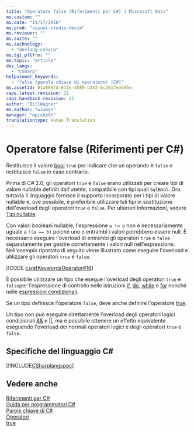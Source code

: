 ```yaml
---
title: "Operatore false (Riferimenti per C#) | Microsoft Docs"
ms.custom: ""
ms.date: "11/17/2016"
ms.prod: "visual-studio-dev14"
ms.reviewer: ""
ms.suite: ""
ms.technology: 
  - "devlang-csharp"
ms.tgt_pltfrm: ""
ms.topic: "article"
dev_langs: 
  - "CSharp"
helpviewer_keywords: 
  - "false (parola chiave di operatore) [C#]"
ms.assetid: 81a888fd-011e-4589-b242-6c261fea505e
caps.latest.revision: 21
caps.handback.revision: 21
author: "BillWagner"
ms.author: "wiwagn"
manager: "wpickett"
translationtype: Human Translation
---
```

# Operatore false (Riferimenti per C#)
Restituisce il valore [bool](../../../csharp/language-reference/keywords/bool.md) `true` per indicare che un operando è `false` e restituisce `false` in caso contrario.  
  
 Prima di C\# 2.0, gli operatori `true` e `false` erano utilizzati per creare tipi di valore nullable definiti dall'utente, compatibile con tipi quali `SqlBool`.  Ora tuttavia Il linguaggio fornisce il supporto incorporato per i tipi di valore nullable e, ove possibile, è preferibile utilizzare tali tipi in sostituzione dell'overload degli operatori `true` e `false`.  Per ulteriori informazioni, vedere [Tipi nullable](../../../csharp/programming-guide/nullable-types/index.md).  
  
 Con valori booleani nullable, l'espressione `a != b` non è necessariamente uguale a `!(a == b)` poiché uno o entrambi i valori potrebbero essere null.  È necessario eseguire l'overload di entrambi gli operatori `true` e `false` separatamente per gestire correttamente i valori null nell'espressione.  Nell'esempio riportato di seguito viene illustrato come eseguire l'overload e utilizzare gli operatori `true` e `false`.  
  
 [!CODE [csrefKeywordsOperator#16](../CodeSnippet/VS_Snippets_VBCSharp/csrefKeywordsOperator#16)]  
  
 È possibile utilizzare un tipo che esegue l'overload degli operatori `true` e `false`per l'espressione di controllo nelle istruzioni [if](../../../csharp/language-reference/keywords/if-else.md), [do](../../../csharp/language-reference/keywords/do.md), [while](../../../csharp/language-reference/keywords/while.md) e [for](../../../csharp/language-reference/keywords/for.md) nonché nelle [espressioni condizionali](../../../csharp/language-reference/operators/conditional-operator.md).  
  
 Se un tipo definisce l'operatore `false`, deve anche definire l'operatore [true](../../../csharp/language-reference/keywords/true.md).  
  
 Un tipo non può eseguire direttamente l'overload degli operatori logici condizionali [&&](../../../csharp/language-reference/operators/conditional-and-operator.md) e [&#124;&#124;](../../../csharp/language-reference/operators/conditional-or-operator.md), ma è possibile ottenere un effetto equivalente eseguendo l'overload dei normali operatori logici e degli operatori `true` e `false`.  
  
## Specifiche del linguaggio C\#  
 [!INCLUDE[CSharplangspec](../../../csharp/language-reference/keywords/includes/csharplangspec_md.md)]  
  
## Vedere anche  
 [Riferimenti per C\#](../../../csharp/language-reference/index.md)   
 [Guida per programmatori C\#](../../../csharp/programming-guide/index.md)   
 [Parole chiave di C\#](../../../csharp/language-reference/keywords/index.md)   
 [Operatori](../../../csharp/language-reference/operators/index.md)   
 [true](../../../csharp/language-reference/keywords/true.md)
